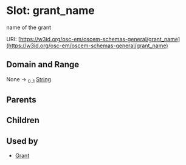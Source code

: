 
# Slot: grant_name

name of the grant

URI: [https://w3id.org/osc-em/oscem-schemas-general/grant_name](https://w3id.org/osc-em/oscem-schemas-general/grant_name)


## Domain and Range

None &#8594;  <sub>0..1</sub> [String](types/String.md)

## Parents


## Children


## Used by

 * [Grant](Grant.md)

